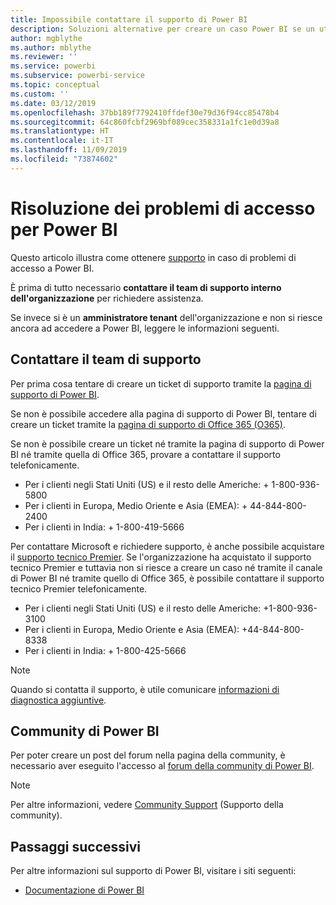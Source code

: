 ```yaml
---
title: Impossibile contattare il supporto di Power BI
description: Soluzioni alternative per creare un caso Power BI se un utente non può accedere
author: mgblythe
ms.author: mblythe
ms.reviewer: ''
ms.service: powerbi
ms.subservice: powerbi-service
ms.topic: conceptual
ms.custom: ''
ms.date: 03/12/2019
ms.openlocfilehash: 37bb189f7792410ffdef30e79d36f94cc85478b4
ms.sourcegitcommit: 64c860fcbf2969bf089cec358331a1fc1e0d39a8
ms.translationtype: HT
ms.contentlocale: it-IT
ms.lasthandoff: 11/09/2019
ms.locfileid: "73874602"
---
```

# <a name="troubleshooting-sign-in-issues-for-power-bi"></a>Risoluzione dei problemi di accesso per Power BI

Questo articolo illustra come ottenere [supporto](https://powerbi.microsoft.com/support/) in caso di problemi di accesso a Power BI.

È prima di tutto necessario **contattare il team di supporto interno dell'organizzazione** per richiedere assistenza.

Se invece si è un **amministratore tenant** dell'organizzazione e non si riesce ancora ad accedere a Power BI, leggere le informazioni seguenti.

## <a name="engage-the-support-team"></a>Contattare il team di supporto

Per prima cosa tentare di creare un ticket di supporto tramite la [pagina di supporto di Power BI](https://powerbi.microsoft.com/support/).

Se non è possibile accedere alla pagina di supporto di Power BI, tentare di creare un ticket tramite la [pagina di supporto di Office 365 (O365)](https://support.office.com/home/contact).

Se non è possibile creare un ticket né tramite la pagina di supporto di Power BI né tramite quella di Office 365, provare a contattare il supporto telefonicamente.

* Per i clienti negli Stati Uniti (US) e il resto delle Americhe: + 1-800-936-5800
* Per i clienti in Europa, Medio Oriente e Asia (EMEA): + 44-844-800-2400
* Per i clienti in India: + 1-800-419-5666

Per contattare Microsoft e richiedere supporto, è anche possibile acquistare il [supporto tecnico Premier](https://support.microsoft.com/premier). Se l'organizzazione ha acquistato il supporto tecnico Premier e tuttavia non si riesce a creare un caso né tramite il canale di Power BI né tramite quello di Office 365, è possibile contattare il supporto tecnico Premier telefonicamente.

* Per i clienti negli Stati Uniti (US) e il resto delle Americhe: +1-800-936-3100
* Per i clienti in Europa, Medio Oriente e Asia (EMEA): +44-844-800-8338
* Per i clienti in India: + 1-800-425-5666

> [!Note]
> Quando si contatta il supporto, è utile comunicare [informazioni di diagnostica aggiuntive](service-admin-capturing-additional-diagnostic-information-for-power-bi.md).

## <a name="power-bi-community"></a>Community di Power BI

Per poter creare un post del forum nella pagina della community, è necessario aver eseguito l'accesso al [forum della community di Power BI](https://community.powerbi.com/).

> [!Note]
> Per altre informazioni, vedere [Community Support](https://community.powerbi.com/t5/Community-Support/ct-p/PBI_CommunitySupport) (Supporto della community).

## <a name="next-steps"></a>Passaggi successivi

Per altre informazioni sul supporto di Power BI, visitare i siti seguenti:

* [Documentazione di Power BI](https://docs.microsoft.com/power-bi/)
